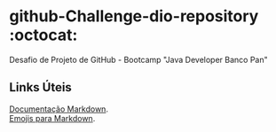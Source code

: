 # github-Challenge-dio-repository :octocat:
Desafio de Projeto de GitHub - Bootcamp "Java Developer Banco Pan"

## Links Úteis
[Documentação Markdown](https://www.markdownguide.org/getting-started/).  
[Emojis para Markdown](https://gist.github.com/rxaviers/7360908).
